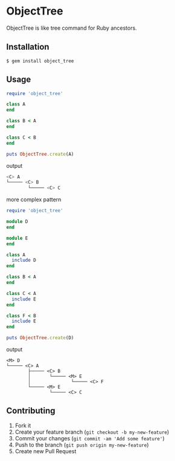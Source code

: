 # ObjectTree

ObjectTree is like tree command for Ruby ancestors.

## Installation

```
$ gem install object_tree
```

    
## Usage

``` ruby
require 'object_tree'

class A
end

class B < A
end

class C < B
end

puts ObjectTree.create(A)
```

output

```zsh
<C> A
└───── <C> B
        └───── <C> C
```


more complex pattern

```ruby
require 'object_tree'

module D
end

module E
end

class A
  include D
end

class B < A
end

class C < A
  include E
end

class F < B
  include E
end

puts ObjectTree.create(D)
```

output

```
<M> D
└───── <C> A
        ├───── <C> B
        │       └───── <M> E
        │               └───── <C> F
        └───── <M> E
                └───── <C> C
```


## Contributing

1. Fork it
2. Create your feature branch (`git checkout -b my-new-feature`)
3. Commit your changes (`git commit -am 'Add some feature'`)
4. Push to the branch (`git push origin my-new-feature`)
5. Create new Pull Request
